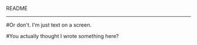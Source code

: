 README
*********************************************
#Or don't. I'm just text on a screen.

#You actually thought I wrote something here?
